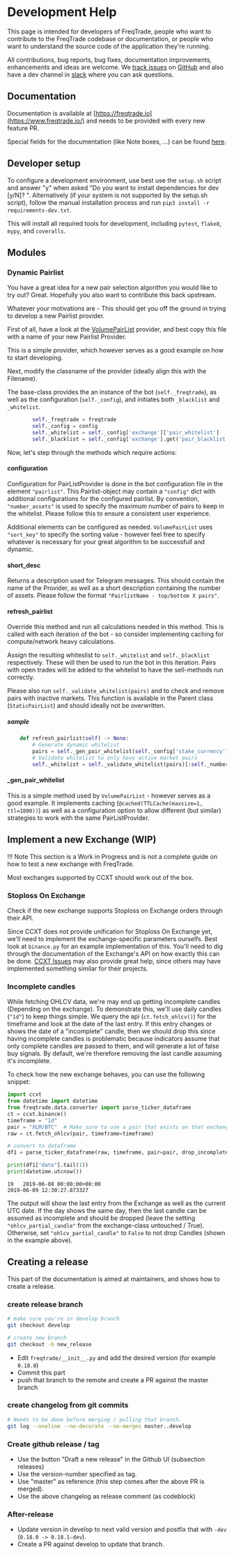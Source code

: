 # Development Help

This page is intended for developers of FreqTrade, people who want to contribute to the FreqTrade codebase or documentation, or people who want to understand the source code of the application they're running.

All contributions, bug reports, bug fixes, documentation improvements, enhancements and ideas are welcome. We [track issues](https://github.com/freqtrade/freqtrade/issues) on [GitHub](https://github.com) and also have a dev channel in [slack](https://join.slack.com/t/highfrequencybot/shared_invite/enQtNjU5ODcwNjI1MDU3LWEyODBiNzkzNzcyNzU0MWYyYzE5NjIyOTQxMzBmMGUxOTIzM2YyN2Y4NWY1YTEwZDgwYTRmMzE2NmM5ZmY2MTg) where you can ask questions.

## Documentation

Documentation is available at [https://freqtrade.io](https://www.freqtrade.io/) and needs to be provided with every new feature PR.

Special fields for the documentation (like Note boxes, ...) can be found [here](https://squidfunk.github.io/mkdocs-material/extensions/admonition/).

## Developer setup

To configure a development environment, use best use the `setup.sh` script and answer "y" when asked "Do you want to install dependencies for dev [y/N]? ".
Alternatively (if your system is not supported by the setup.sh script), follow the manual installation process and run `pip3 install -r requirements-dev.txt`.

This will install all required tools for development, including `pytest`, `flake8`, `mypy`, and `coveralls`.

## Modules

### Dynamic Pairlist

You have a great idea for a new pair selection algorithm you would like to try out? Great.
Hopefully you also want to contribute this back upstream.

Whatever your motivations are - This should get you off the ground in trying to develop a new Pairlist provider.

First of all, have a look at the [VolumePairList](https://github.com/freqtrade/freqtrade/blob/develop/freqtrade/pairlist/VolumePairList.py) provider, and best copy this file with a name of your new Pairlist Provider.

This is a simple provider, which however serves as a good example on how to start developing.

Next, modify the classname of the provider (ideally align this with the Filename).

The base-class provides the an instance of the bot (`self._freqtrade`), as well as the configuration (`self._config`), and initiates both `_blacklist` and `_whitelist`.

```python
        self._freqtrade = freqtrade
        self._config = config
        self._whitelist = self._config['exchange']['pair_whitelist']
        self._blacklist = self._config['exchange'].get('pair_blacklist', [])
```


Now, let's step through the methods which require actions:

#### configuration

Configuration for PairListProvider is done in the bot configuration file in the element `"pairlist"`.
This Pairlist-object may contain a `"config"` dict with additional configurations for the configured pairlist.
By convention, `"number_assets"` is used to specify the maximum number of pairs to keep in the whitelist. Please follow this to ensure a consistent user experience.

Additional elements can be configured as needed. `VolumePairList` uses `"sort_key"` to specify the sorting value - however feel free to specify whatever is necessary for your great algorithm to be successfull and dynamic.

#### short_desc

Returns a description used for Telegram messages.
This should contain the name of the Provider, as well as a short description containing the number of assets. Please follow the format `"PairlistName - top/bottom X pairs"`.

#### refresh_pairlist

Override this method and run all calculations needed in this method.
This is called with each iteration of the bot - so consider implementing caching for compute/network heavy calculations.

Assign the resulting whiteslist to `self._whitelist` and `self._blacklist` respectively. These will then be used to run the bot in this iteration. Pairs with open trades will be added to the whitelist to have the sell-methods run correctly.

Please also run `self._validate_whitelist(pairs)` and to check and remove pairs with inactive markets. This function is available in the Parent class (`StaticPairList`) and should ideally not be overwritten.

##### sample

``` python
    def refresh_pairlist(self) -> None:
        # Generate dynamic whitelist
        pairs = self._gen_pair_whitelist(self._config['stake_currency'], self._sort_key)
        # Validate whitelist to only have active market pairs
        self._whitelist = self._validate_whitelist(pairs)[:self._number_pairs]
```

#### _gen_pair_whitelist

This is a simple method used by `VolumePairList` - however serves as a good example.
It implements caching (`@cached(TTLCache(maxsize=1, ttl=1800))`) as well as a configuration option to allow different (but similar) strategies to work with the same PairListProvider.

## Implement a new Exchange (WIP)

!!! Note
    This section is a Work in Progress and is not a complete guide on how to test a new exchange with FreqTrade.

Most exchanges supported by CCXT should work out of the box.

### Stoploss On Exchange

Check if the new exchange supports Stoploss on Exchange orders through their API.

Since CCXT does not provide unification for Stoploss On Exchange yet, we'll need to implement the exchange-specific parameters ourselfs. Best look at `binance.py` for an example implementation of this. You'll need to dig through the documentation of the Exchange's API on how exactly this can be done. [CCXT Issues](https://github.com/ccxt/ccxt/issues) may also provide great help, since others may have implemented something similar for their projects.

### Incomplete candles

While fetching OHLCV data, we're may end up getting incomplete candles (Depending on the exchange).
To demonstrate this, we'll use daily candles (`"1d"`) to keep things simple.
We query the api (`ct.fetch_ohlcv()`) for the timeframe and look at the date of the last entry. If this entry changes or shows the date of a "incomplete" candle, then we should drop this since having incomplete candles is problematic because indicators assume that only complete candles are passed to them, and will generate a lot of false buy signals. By default, we're therefore removing the last candle assuming it's incomplete.

To check how the new exchange behaves, you can use the following snippet:

``` python
import ccxt
from datetime import datetime
from freqtrade.data.converter import parse_ticker_dataframe
ct = ccxt.binance()
timeframe = "1d"
pair = "XLM/BTC"  # Make sure to use a pair that exists on that exchange!
raw = ct.fetch_ohlcv(pair, timeframe=timeframe)

# convert to dataframe
df1 = parse_ticker_dataframe(raw, timeframe, pair=pair, drop_incomplete=False)

print(df1["date"].tail(1))
print(datetime.utcnow())
```

``` output
19   2019-06-08 00:00:00+00:00
2019-06-09 12:30:27.873327
```

The output will show the last entry from the Exchange as well as the current UTC date.
If the day shows the same day, then the last candle can be assumed as incomplete and should be dropped (leave the setting `"ohlcv_partial_candle"` from the exchange-class untouched / True). Otherwise, set `"ohlcv_partial_candle"` to `False` to not drop Candles (shown in the example above).

## Creating a release

This part of the documentation is aimed at maintainers, and shows how to create a release.

### create release branch

``` bash
# make sure you're in develop branch
git checkout develop

# create new branch
git checkout -b new_release
```

* Edit `freqtrade/__init__.py` and add the desired version (for example `0.18.0`)
* Commit this part
* push that branch to the remote and create a PR against the master branch

### create changelog from git commits

``` bash
# Needs to be done before merging / pulling that branch.
git log --oneline --no-decorate --no-merges master..develop
```

### Create github release / tag

* Use the button "Draft a new release" in the Github UI (subsection releases)
* Use the version-number specified as tag. 
* Use "master" as reference (this step comes after the above PR is merged).
* Use the above changelog as release comment (as codeblock)

### After-release

* Update version in develop to next valid version and postfix that with `-dev` (`0.18.0 -> 0.18.1-dev`).
* Create a PR against develop to update that branch.
